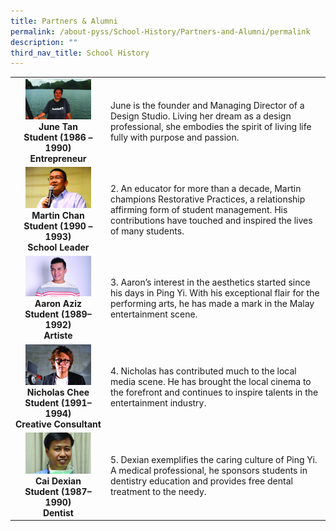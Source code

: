 ```yaml
---
title: Partners & Alumni
permalink: /about-pyss/School-History/Partners-and-Alumni/permalink
description: ""
third_nav_title: School History
---
```

|                                                                                                                       |                                                                                                                                                                                                             |
|:---------------------------------------------------------------------------------------------------------------------:|-------------------------------------------------------------------------------------------------------------------------------------------------------------------------------------------------------------|
|       <img src="/images/pa1.png" style="width:75%"><br>  **June Tan <br>Student (1986 – 1990) <br>Entrepreneur**      | June is the founder and Managing Director of a Design Studio. Living her dream as a design professional, she embodies the spirit of living life fully with purpose and passion.                          |
|     <img src="/images/pa2.png" style="width:75%"><br>  **Martin Chan <br>Student (1990 – 1993) <br>School Leader**    | 2. An educator for more than a decade, Martin champions Restorative Practices, a relationship affirming form of student management. His contributions have touched and inspired the lives of many students. |
|         <img src="/images/pa3.png" style="width:75%"><br>  **Aaron Aziz <br>Student (1989– 1992) <br>Artiste**        | 3. Aaron’s interest in the aesthetics started since his days in Ping Yi. With his exceptional flair for the performing arts, he has made a mark in the Malay entertainment scene.                           |
| <img src="/images/pa4.png" style="width:75%"><br>  **Nicholas Chee <br>Student (1991– 1994) <br>Creative Consultant** | 4. Nicholas has contributed much to the local media scene. He has brought the local cinema to the forefront and continues to inspire talents in the entertainment industry.                                 |
|         <img src="/images/pa5.png" style="width:75%"><br>  **Cai Dexian <br>Student (1987– 1990) <br>Dentist**        | 5. Dexian exemplifies the caring culture of Ping Yi. A medical professional, he sponsors students in dentistry education and provides free dental treatment to the needy.                                   |